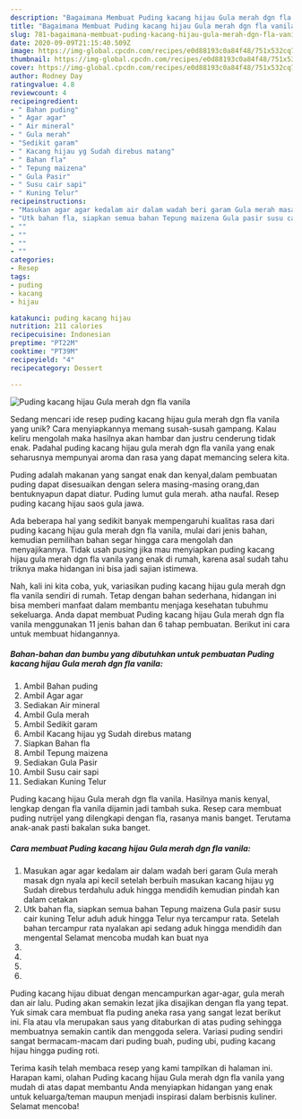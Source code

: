 ```yaml
---
description: "Bagaimana Membuat Puding kacang hijau Gula merah dgn fla vanila, Bisa Manjain Lidah"
title: "Bagaimana Membuat Puding kacang hijau Gula merah dgn fla vanila, Bisa Manjain Lidah"
slug: 781-bagaimana-membuat-puding-kacang-hijau-gula-merah-dgn-fla-vanila-bisa-manjain-lidah
date: 2020-09-09T21:15:40.509Z
image: https://img-global.cpcdn.com/recipes/e0d88193c0a84f48/751x532cq70/puding-kacang-hijau-gula-merah-dgn-fla-vanila-foto-resep-utama.jpg
thumbnail: https://img-global.cpcdn.com/recipes/e0d88193c0a84f48/751x532cq70/puding-kacang-hijau-gula-merah-dgn-fla-vanila-foto-resep-utama.jpg
cover: https://img-global.cpcdn.com/recipes/e0d88193c0a84f48/751x532cq70/puding-kacang-hijau-gula-merah-dgn-fla-vanila-foto-resep-utama.jpg
author: Rodney Day
ratingvalue: 4.8
reviewcount: 4
recipeingredient:
- " Bahan puding"
- " Agar agar"
- " Air mineral"
- " Gula merah"
- "Sedikit garam"
- " Kacang hijau yg Sudah direbus matang"
- " Bahan fla"
- " Tepung maizena"
- " Gula Pasir"
- " Susu cair sapi"
- " Kuning Telur"
recipeinstructions:
- "Masukan agar agar kedalam air dalam wadah beri garam Gula merah masak dgn nyala api kecil setelah berbuih masukan kacang hijau yg Sudah direbus terdahulu aduk hingga mendidih kemudian pindah kan dalam cetakan"
- "Utk bahan fla, siapkan semua bahan Tepung maizena Gula pasir susu cair kuning Telur aduh aduk hingga Telur nya tercampur rata. Setelah bahan tercampur rata nyalakan api sedang aduk hingga mendidih dan mengental Selamat mencoba mudah kan buat nya"
- ""
- ""
- ""
- ""
categories:
- Resep
tags:
- puding
- kacang
- hijau

katakunci: puding kacang hijau 
nutrition: 211 calories
recipecuisine: Indonesian
preptime: "PT22M"
cooktime: "PT39M"
recipeyield: "4"
recipecategory: Dessert

---
```



![Puding kacang hijau Gula merah dgn fla vanila](https://img-global.cpcdn.com/recipes/e0d88193c0a84f48/751x532cq70/puding-kacang-hijau-gula-merah-dgn-fla-vanila-foto-resep-utama.jpg)

Sedang mencari ide resep puding kacang hijau gula merah dgn fla vanila yang unik? Cara menyiapkannya memang susah-susah gampang. Kalau keliru mengolah maka hasilnya akan hambar dan justru cenderung tidak enak. Padahal puding kacang hijau gula merah dgn fla vanila yang enak seharusnya mempunyai aroma dan rasa yang dapat memancing selera kita.

Puding adalah makanan yang sangat enak dan kenyal,dalam pembuatan puding dapat disesuaikan dengan selera masing-masing orang,dan bentuknyapun dapat diatur. Puding lumut gula merah. atha naufal. Resep puding kacang hijau saos gula jawa.

Ada beberapa hal yang sedikit banyak mempengaruhi kualitas rasa dari puding kacang hijau gula merah dgn fla vanila, mulai dari jenis bahan, kemudian pemilihan bahan segar hingga cara mengolah dan menyajikannya. Tidak usah pusing jika mau menyiapkan puding kacang hijau gula merah dgn fla vanila yang enak di rumah, karena asal sudah tahu triknya maka hidangan ini bisa jadi sajian istimewa.


Nah, kali ini kita coba, yuk, variasikan puding kacang hijau gula merah dgn fla vanila sendiri di rumah. Tetap dengan bahan sederhana, hidangan ini bisa memberi manfaat dalam membantu menjaga kesehatan tubuhmu sekeluarga. Anda dapat membuat Puding kacang hijau Gula merah dgn fla vanila menggunakan 11 jenis bahan dan 6 tahap pembuatan. Berikut ini cara untuk membuat hidangannya.

<!--inarticleads1-->

##### Bahan-bahan dan bumbu yang dibutuhkan untuk pembuatan Puding kacang hijau Gula merah dgn fla vanila:

1. Ambil  Bahan puding
1. Ambil  Agar agar
1. Sediakan  Air mineral
1. Ambil  Gula merah
1. Ambil Sedikit garam
1. Ambil  Kacang hijau yg Sudah direbus matang
1. Siapkan  Bahan fla
1. Ambil  Tepung maizena
1. Sediakan  Gula Pasir
1. Ambil  Susu cair sapi
1. Sediakan  Kuning Telur


Puding kacang hijau Gula merah dgn fla vanila. Hasilnya manis kenyal, lengkap dengan fla vanila dijamin jadi tambah suka. Resep cara membuat puding nutrijel yang dilengkapi dengan fla, rasanya manis banget. Terutama anak-anak pasti bakalan suka banget. 

<!--inarticleads2-->

##### Cara membuat Puding kacang hijau Gula merah dgn fla vanila:

1. Masukan agar agar kedalam air dalam wadah beri garam Gula merah masak dgn nyala api kecil setelah berbuih masukan kacang hijau yg Sudah direbus terdahulu aduk hingga mendidih kemudian pindah kan dalam cetakan
1. Utk bahan fla, siapkan semua bahan Tepung maizena Gula pasir susu cair kuning Telur aduh aduk hingga Telur nya tercampur rata. Setelah bahan tercampur rata nyalakan api sedang aduk hingga mendidih dan mengental Selamat mencoba mudah kan buat nya
1. 
1. 
1. 
1. 


Puding kacang hijau dibuat dengan mencampurkan agar-agar, gula merah dan air lalu. Puding akan semakin lezat jika disajikan dengan fla yang tepat. Yuk simak cara membuat fla puding aneka rasa yang sangat lezat berikut ini. Fla atau vla merupakan saus yang ditaburkan di atas puding sehingga membuatnya semakin cantik dan menggoda selera. Variasi puding sendiri sangat bermacam-macam dari puding buah, puding ubi, puding kacang hijau hingga puding roti. 

Terima kasih telah membaca resep yang kami tampilkan di halaman ini. Harapan kami, olahan Puding kacang hijau Gula merah dgn fla vanila yang mudah di atas dapat membantu Anda menyiapkan hidangan yang enak untuk keluarga/teman maupun menjadi inspirasi dalam berbisnis kuliner. Selamat mencoba!
